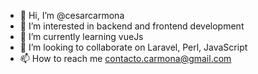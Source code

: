 - 👋 Hi, I’m @cesarcarmona
- 👀 I’m interested in backend and frontend development
- 🌱 I’m currently learning vueJs
- 💞️ I’m looking to collaborate on Laravel, Perl, JavaScript
- 📫 How to reach me contacto.carmona@gmail.com

<!---
cesarcarmona/cesarcarmona is a ✨ special ✨ repository because its `README.md` (this file) appears on your GitHub profile.
You can click the Preview link to take a look at your changes.
--->
